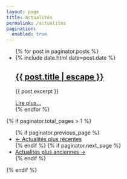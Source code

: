 ```yaml
---
layout: page
title: Actualités
permalink: /actualites
pagination:
  enabled: true
---
```


<ul class="post-list">
  <!--
      Here is the main paginator logic called.
      All calls to site.posts should be replaced by paginator.posts
  -->
  {% for post in paginator.posts %}
  <li>
    <span class="post-meta">{% include date.html date=post.date %}</span>
    <h2>
      <a class="post-link" href="{{ post.url | relative_url }}">{{ post.title | escape }}</a>
    </h2>
    <p>{{ post.excerpt }}</p>
    <a href="{{ post.url }}">Lire plus...</a>
  </li>
  {% endfor %}
</ul>

<!--
  Showing buttons to move to the next and to the previous list of posts (pager buttons).
-->
{% if paginator.total_pages > 1 %}
<ul class="pager">
  {% if paginator.previous_page %}
  <li class="previous">
    <a href="{{ paginator.previous_page_path | prepend: site.baseurl | replace: '//', '/' }}">&larr; Actualités plus récentes</a>
  </li>
  {% endif %}
  {% if paginator.next_page %}
  <li class="next">
    <a href="{{ paginator.next_page_path | prepend: site.baseurl | replace: '//', '/' }}">Actualités plus anciennes &rarr;</a>
  </li>
  {% endif %}
</ul>
{% endif %}
